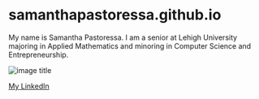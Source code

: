 # samanthapastoressa.github.io
My name is Samantha Pastoressa. I am a senior at Lehigh University majoring in Applied Mathematics and minoring in Computer Science and Entrepreneurship.

![image title](https://media-exp1.licdn.com/dms/image/C4D03AQG6y9qGa1OHSg/profile-displayphoto-shrink_200_200/0/1610664020690?e=1617235200&v=beta&t=FY8YrbIsznVKUfw-U7vOp1BvU6fjOielN_yghZzirmk)

[My LinkedIn](https://www.linkedin.com/in/samantha-pastoressa-a96406156/)
